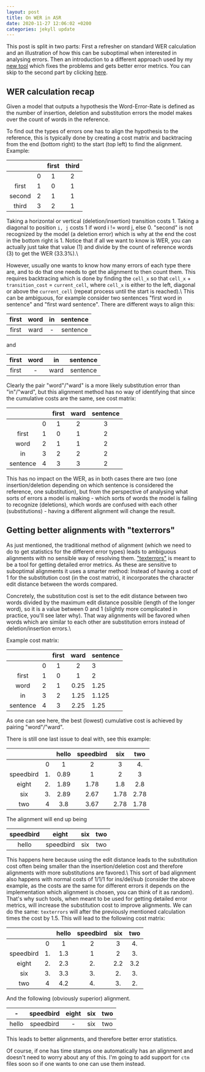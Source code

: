 ```yaml
---
layout: post
title: On WER in ASR 
date: 2020-11-27 12:06:02 +0200
categories: jekyll update
---
```


This post is split in two parts: First a refresher on standard WER calculation and an illustration of how this can be suboptimal when interested in analysing errors. Then an introduction to a different approach used by my [new tool](https://github.com/RuABraun/texterrors) which fixes the problems and gets better error metrics. You can skip to the second part by clicking [here](#newtool).

## WER calculation recap

Given a model that outputs a hypothesis the Word-Error-Rate is defined as the number of insertion, deletion and substitution errors the model makes over the count of words in the reference.  

To find out the types of errors one has to align the hypothesis to the reference, this is typically done by creating a cost matrix and backtracing from the end (bottom right) to the start (top left) to find the alignment. Example:

|        |   | first | third |
|:--------:|---:|:-------:|:-------:|
|        | 0 |   1   | 2     |
|  first | 1 |   0   | 1     |
| second | 2 | 1     | 1     |
| third  | 3 | 2     | 1     |

Taking a horizontal or vertical (deletion/insertion) transition costs 1. Taking a diagonal to position `i, j` costs 1 if word i != word j, else 0. "second" is not recognized by the model (a deletion error) which is why at the end the cost in the bottom right is 1. Notice that if all we want to know is WER, you can actually just take that value (1) and divide by the count of reference words (3) to get the WER (33.3%).\\

However, usually one wants to know how many errors of each type there are, and to do that one needs to get the alignment to then count them. This requires backtracing which is done by finding the `cell_x` so that `cell_x` + `transition_cost` = `current_cell`, where `cell_x` is either to the left, diagonal or above the `current_cell` (repeat process until the start is reached).\\
This can be ambiguous, for example consider two sentences "first word in sentence" and "first ward sentence". There are different ways to align this:

| first | word | in | sentence |
|:-----:|:------:|:---------:|:-----:|
| first |  ward |     -     | sentence |

and 

| first | word | in | sentence |
|:-----:|:------:|:---------:|:-----:|
| first |  - |     ward     | sentence |

Clearly the pair "word"/"ward" is a more likely substitution error than "in"/"ward", but this alignment method has no way of identifying that since the cumulative costs are the same, see cost matrix:

|          |   | first | ward | sentence |
|:--------:|:-:|:-----:|:----:|:--------:|
|          | 0 |   1   |   2  |     3    |
|   first  | 1 |   0   |   1  |     2    |
|   word   | 2 |   1   |   1  |     2    |
|    in    | 3 |   2   |   2  |     2    |
| sentence | 4 |   3   |   3  |     2    |

This has no impact on the WER, as in both cases there are two (one insertion/deletion depending on which sentence is considered the reference, one substitution), but from the perspective of analysing what sorts of errors a model is making - which sorts of words the model is failing to recognize (deletions), which words are confused with each other (substitutions) - having a different alignment will change the result. 

## Getting better alignments with "texterrors" <a name="newtool"></a>

As just mentioned, the traditional method of alignment (which we need to do to get statistics for the different error types) leads to ambiguous alignments with no sensible way of resolving them. ["texterrors"](https://github.com/RuABraun/texterrors) is meant to be a tool for getting detailed error metrics. As these are sensitive to suboptimal alignments it uses a smarter method: Instead of having a cost of 1 for the substitution cost (in the cost matrix), it incorporates the character edit distance between the words compared.

Concretely, the substitution cost is set to the edit distance between two words divided by the maximum edit distance possible (length of the longer word), so it is a value between 0 and 1 (slightly more complicated in practice, you'll see later why). That way alignments will be favored when words which are similar to each other are substitution errors instead of deletion/insertion errors.\\

Example cost matrix:

|          |   | first | ward | sentence |
|:---:|:-:|:---:|:---:|---|
|          | 0 |   1   |   2  | 3        |
| first    | 1 | 0     | 1    | 2        |
| word     | 2 | 1     | 0.25 | 1.25     |
| in       | 3 | 2     | 1.25 | 1.125    |
| sentence | 4 | 3     | 2.25 | 1.25     |

As one can see here, the best (lowest) cumulative cost is achieved by pairing "word"/"ward".

There is still one last issue to deal with, see this example:

|           |    | hello | speedbird |  six  |  two  |
|:---:|:--:|:---:|:---:|:---:|:---:|
|           |  0 |   1   |     2     |   3   |   4.  |
| speedbird | 1. | 0.89 |     1     |   2   |   3   |
|   eight   | 2. | 1.89 |   1.78   |  1.8  |  2.8  |
|    six    | 3. | 2.89 |   2.67   | 1.78 | 2.78 |
|    two    |  4 |  3.8  |   3.67   | 2.78 | 1.78 |

The alignment will end up being

| speedbird | eight | six | two |
|:-----:|:------:|:---------:|:-----:|
| hello | speedbird | six | two |

This happens here because using the edit distance leads to the substitution cost often being smaller than the insertion/deletion cost and therefore alignments with more substitutions are favored.\\
This sort of bad alignment also happens with normal costs of 1/1/1 for ins/del/sub (consider the above example, as the costs are the same for different errors it depends on the implementation which alignment is chosen, you can think of it as random). That's why such tools, when meant to be used for getting detailed error metrics, will increase the substitution cost to improve alignments. We can do the same: `texterrors` will after the previously mentioned calculation times the cost by 1.5. This will lead to the following cost matrix:


|           |    | hello | speedbird | six | two |
|:---------:|:--:|:-----:|:---------:|:---:|:---:|
|           |  0 |   1   |     2     |  3  |  4. |
| speedbird | 1. |  1.3  |     1     |  2  |  3. |
|   eight   | 2. |  2.3  |     2.    | 2.2 | 3.2 |
|    six    | 3. |  3.3  |     3.    |  2. |  3. |
|    two    |  4 |  4.2  |     4.    |  3. |  2. |

And the following (obviously superior) alignment.

| - | speedbird | eight | six | two |
|:-----:|:------:|:---------:|:-----:|:---:|
| hello | speedbird | - | six | two |

This leads to better alignments, and therefore better error statistics. 

Of course, if one has time stamps one automatically has an alignment and doesn't need to worry about any of this. I'm going to add support for `ctm` files soon so if one wants to one can use them instead.
